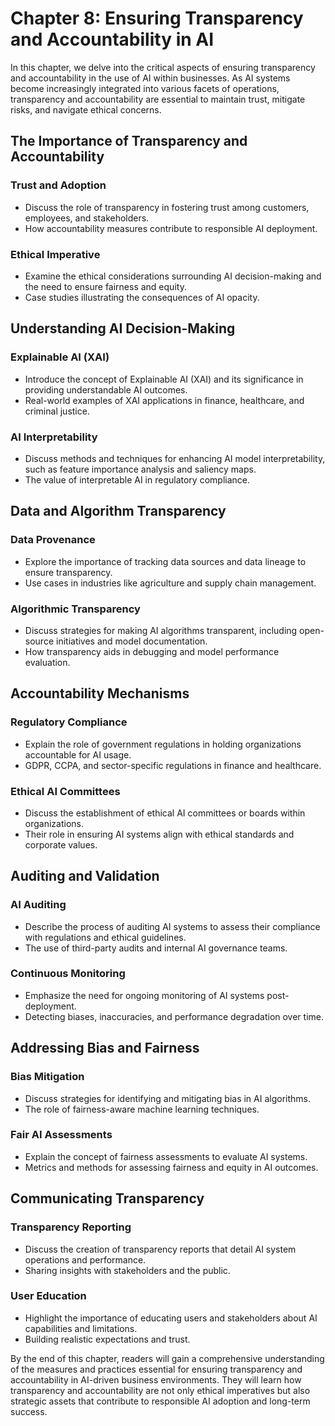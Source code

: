 Chapter 8: Ensuring Transparency and Accountability in AI
=========================================================

In this chapter, we delve into the critical aspects of ensuring transparency and accountability in the use of AI within businesses. As AI systems become increasingly integrated into various facets of operations, transparency and accountability are essential to maintain trust, mitigate risks, and navigate ethical concerns.

The Importance of Transparency and Accountability
-------------------------------------------------

### Trust and Adoption

* Discuss the role of transparency in fostering trust among customers, employees, and stakeholders.
* How accountability measures contribute to responsible AI deployment.

### Ethical Imperative

* Examine the ethical considerations surrounding AI decision-making and the need to ensure fairness and equity.
* Case studies illustrating the consequences of AI opacity.

Understanding AI Decision-Making
--------------------------------

### Explainable AI (XAI)

* Introduce the concept of Explainable AI (XAI) and its significance in providing understandable AI outcomes.
* Real-world examples of XAI applications in finance, healthcare, and criminal justice.

### AI Interpretability

* Discuss methods and techniques for enhancing AI model interpretability, such as feature importance analysis and saliency maps.
* The value of interpretable AI in regulatory compliance.

Data and Algorithm Transparency
-------------------------------

### Data Provenance

* Explore the importance of tracking data sources and data lineage to ensure transparency.
* Use cases in industries like agriculture and supply chain management.

### Algorithmic Transparency

* Discuss strategies for making AI algorithms transparent, including open-source initiatives and model documentation.
* How transparency aids in debugging and model performance evaluation.

Accountability Mechanisms
-------------------------

### Regulatory Compliance

* Explain the role of government regulations in holding organizations accountable for AI usage.
* GDPR, CCPA, and sector-specific regulations in finance and healthcare.

### Ethical AI Committees

* Discuss the establishment of ethical AI committees or boards within organizations.
* Their role in ensuring AI systems align with ethical standards and corporate values.

Auditing and Validation
-----------------------

### AI Auditing

* Describe the process of auditing AI systems to assess their compliance with regulations and ethical guidelines.
* The use of third-party audits and internal AI governance teams.

### Continuous Monitoring

* Emphasize the need for ongoing monitoring of AI systems post-deployment.
* Detecting biases, inaccuracies, and performance degradation over time.

Addressing Bias and Fairness
----------------------------

### Bias Mitigation

* Discuss strategies for identifying and mitigating bias in AI algorithms.
* The role of fairness-aware machine learning techniques.

### Fair AI Assessments

* Explain the concept of fairness assessments to evaluate AI systems.
* Metrics and methods for assessing fairness and equity in AI outcomes.

Communicating Transparency
--------------------------

### Transparency Reporting

* Discuss the creation of transparency reports that detail AI system operations and performance.
* Sharing insights with stakeholders and the public.

### User Education

* Highlight the importance of educating users and stakeholders about AI capabilities and limitations.
* Building realistic expectations and trust.

By the end of this chapter, readers will gain a comprehensive understanding of the measures and practices essential for ensuring transparency and accountability in AI-driven business environments. They will learn how transparency and accountability are not only ethical imperatives but also strategic assets that contribute to responsible AI adoption and long-term success.
